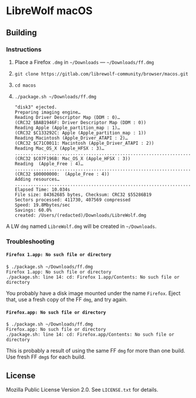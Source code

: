 # LibreWolf macOS

## Building

### Instructions

1.  Place a Firefox `.dmg` in `~/Downloads` — `~/Downloads/ff.dmg`
2.  `git clone https://gitlab.com/librewolf-community/browser/macos.git`
3.  `cd macos`
4.  `./package.sh ~/Downloads/ff.dmg`

    ```
    "disk3" ejected.
    Preparing imaging engine…
    Reading Driver Descriptor Map (DDM : 0)…
    (CRC32 $BAB1946F: Driver Descriptor Map (DDM : 0))
    Reading Apple (Apple_partition_map : 1)…
    (CRC32 $C133292C: Apple (Apple_partition_map : 1))
    Reading Macintosh (Apple_Driver_ATAPI : 2)…
    (CRC32 $C71C0011: Macintosh (Apple_Driver_ATAPI : 2))
    Reading Mac_OS_X (Apple_HFSX : 3)…
    .........................................................................
    (CRC32 $C07F196B: Mac_OS_X (Apple_HFSX : 3))
    Reading  (Apple_Free : 4)…
    ..........................................................................
    (CRC32 $00000000:  (Apple_Free : 4))
    Adding resources…
    ..........................................................................
    Elapsed Time: 10.034s
    File size: 84362685 bytes, Checksum: CRC32 $55286B19
    Sectors processed: 411730, 407569 compressed
    Speed: 19.8Mbytes/sec
    Savings: 60.0%
    created: /Users/(redacted)/Downloads/LibreWolf.dmg
    ```

A LW `dmg` named `LibreWolf.dmg` will be created in `~/Downloads`.

### Troubleshooting

#### `Firefox 1.app: No such file or directory`

```
$ ./package.sh ~/Downloads/ff.dmg
Firefox 1.app: No such file or directory
./package.sh: line 14: cd: Firefox 1.app/Contents: No such file or directory
```

You probably have a disk image mounted under the name `Firefox`. Eject that, use a fresh copy of the FF `dmg`, and try again.

#### `Firefox.app: No such file or directory`

```
$ ./package.sh ~/Downloads/ff.dmg
Firefox.app: No such file or directory
./package.sh: line 14: cd: Firefox.app/Contents: No such file or directory
```

This is probably a result of using the same FF `dmg` for more than one build. Use fresh FF `dmg`s for each build.

## License

Mozilla Public License Version 2.0. See `LICENSE.txt` for details.
